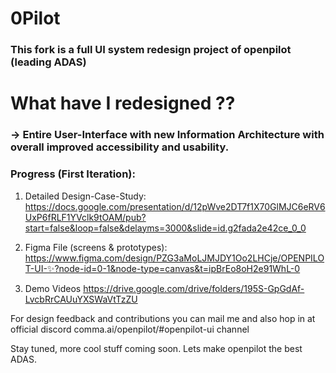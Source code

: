 

# 0Pilot
### This fork is a full UI system redesign project of openpilot (leading ADAS)

# What have I redesigned ??
### -> Entire User-Interface with new Information Architecture with overall improved accessibility and usability.


### Progress (First Iteration):
1. Detailed Design-Case-Study:
   https://docs.google.com/presentation/d/12pWve2DT7f1X70GlMJC6eRV6UxP6fRLF1YVclk9tOAM/pub?start=false&loop=false&delayms=3000&slide=id.g2fada2e42ce_0_0

2. Figma File (screens & prototypes):
   https://www.figma.com/design/PZG3aMoLJMJDY1Oo2LHCje/OPENPILOT-UI-✨?node-id=0-1&node-type=canvas&t=ipBrEo8oH2e91WhL-0

3. Demo Videos
   https://drive.google.com/drive/folders/195S-GpGdAf-LvcbRrCAUuYXSWaVtTzZU

For design feedback and contributions you can mail me and also hop in at official discord comma.ai/openpilot/#openpilot-ui channel 

Stay tuned, more cool stuff coming soon. 
Lets make openpilot the best ADAS.
